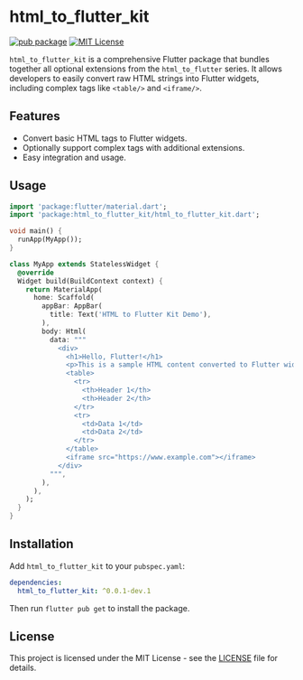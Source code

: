 # html_to_flutter_kit

[![pub package](https://img.shields.io/pub/v/html_to_flutter_kit.svg)](https://pub.dev/packages/html_to_flutter_kit)
[![MIT License](https://img.shields.io/badge/license-MIT-blue.svg?style=flat)](https://github.com/devaryakjha/html_to_flutter_kit/blob/master/LICENSE)

`html_to_flutter_kit` is a comprehensive Flutter package that bundles together all optional extensions from the `html_to_flutter` series. It allows developers to easily convert raw HTML strings into Flutter widgets, including complex tags like `<table/>` and `<iframe/>`.

## Features

- Convert basic HTML tags to Flutter widgets.
- Optionally support complex tags with additional extensions.
- Easy integration and usage.

## Usage

```dart
import 'package:flutter/material.dart';
import 'package:html_to_flutter_kit/html_to_flutter_kit.dart';

void main() {
  runApp(MyApp());
}

class MyApp extends StatelessWidget {
  @override
  Widget build(BuildContext context) {
    return MaterialApp(
      home: Scaffold(
        appBar: AppBar(
          title: Text('HTML to Flutter Kit Demo'),
        ),
        body: Html(
          data: """
            <div>
              <h1>Hello, Flutter!</h1>
              <p>This is a sample HTML content converted to Flutter widgets.</p>
              <table>
                <tr>
                  <th>Header 1</th>
                  <th>Header 2</th>
                </tr>
                <tr>
                  <td>Data 1</td>
                  <td>Data 2</td>
                </tr>
              </table>
              <iframe src="https://www.example.com"></iframe>
            </div>
          """,
        ),
      ),
    );
  }
}
```

## Installation

Add `html_to_flutter_kit` to your `pubspec.yaml`:

```yaml
dependencies:
  html_to_flutter_kit: ^0.0.1-dev.1
```

Then run `flutter pub get` to install the package.

## License

This project is licensed under the MIT License - see the [LICENSE](https://github.com/devaryakjha/html_to_flutter_kit/blob/master/LICENSE) file for details.
